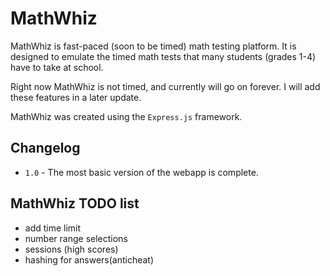 # MathWhiz
MathWhiz is fast-paced (soon to be timed) math testing platform. It is designed to emulate the timed math tests that many students (grades 1-4) have to take at school.

Right now MathWhiz is not timed, and currently will go on forever. I will add these features in a later update.

MathWhiz was created using the `Express.js` framework.

## Changelog
* `1.0` - The most basic version of the webapp is complete.

## MathWhiz TODO list
- add time limit
- number range selections
- sessions (high scores)
- hashing for answers(anticheat)